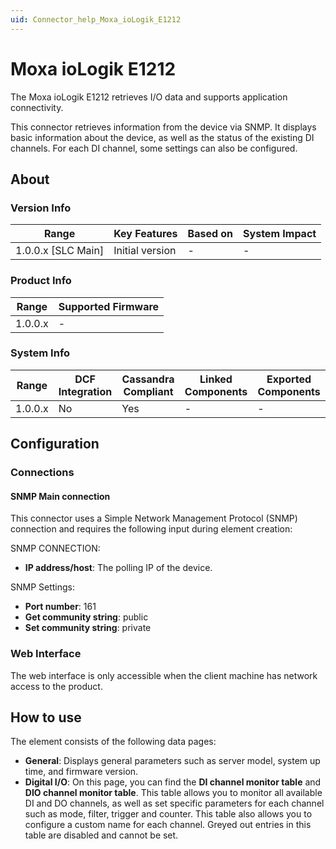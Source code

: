 ```yaml
---
uid: Connector_help_Moxa_ioLogik_E1212
---
```


# Moxa ioLogik E1212

The Moxa ioLogik E1212 retrieves I/O data and supports application connectivity.

This connector retrieves information from the device via SNMP. It displays basic information about the device, as well as the status of the existing DI channels. For each DI channel, some settings can also be configured.

## About

### Version Info

| Range              | Key Features     | Based on    | System Impact    |
|--------------------|------------------|-------------|------------------|
| 1.0.0.x [SLC Main] | Initial version  | -           | -                |

### Product Info

| Range     | Supported Firmware     |
|-----------|------------------------|
| 1.0.0.x   | -                      |

### System Info

| Range     | DCF Integration     | Cassandra Compliant     | Linked Components     | Exported Components     |
|-----------|---------------------|-------------------------|-----------------------|-------------------------|
| 1.0.0.x   | No                  | Yes                     | -                     | -                       |

## Configuration

### Connections

#### SNMP Main connection

This connector uses a Simple Network Management Protocol (SNMP) connection and requires the following input during element creation:

SNMP CONNECTION:

- **IP address/host**: The polling IP of the device.

SNMP Settings:

- **Port number**: 161
- **Get community string**: public
- **Set community string**: private

### Web Interface

The web interface is only accessible when the client machine has network access to the product.

## How to use

The element consists of the following data pages:

- **General**: Displays general parameters such as server model, system up time, and firmware version.
- **Digital I/O**: On this page, you can find the **DI channel monitor table** and **DIO channel monitor table**. This table allows you to monitor all available DI and DO channels, as well as set specific parameters for each channel such as mode, filter, trigger and counter.
This table also allows you to configure a custom name for each channel. Greyed out entries in this table are disabled and cannot be set.
